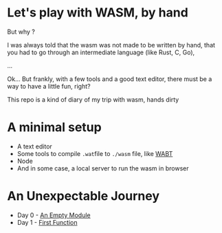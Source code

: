 # Let's play with WASM, by hand

But why ? 

I was always told that the wasm was not made to be written by hand, that you had to go through an intermediate language (like Rust, C, Go),

... 

Ok... But frankly, with a few tools and a good text editor, there must be a way to have a little fun, right?

This repo is a kind of diary of my trip with wasm, hands dirty


# A minimal setup
- A text editor
- Some tools to compile `.wat`file to `./wasm` file, like [WABT](https://github.com/WebAssembly/wabt)
- Node
- And in some case, a local server to run the wasm in browser


# An Unexpectable Journey
- Day 0 - [An Empty Module](https://github.com/LittleB0xes/wasm-playground/tree/main/day_0)
- Day 1 - [First Function](https://github.com/LittleB0xes/wasm-playground/tree/main/day_0)

